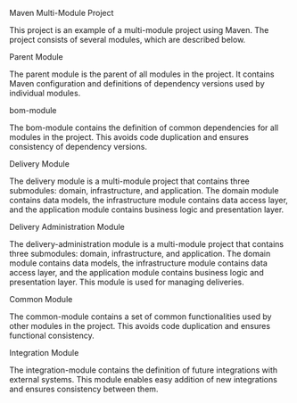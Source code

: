 Maven Multi-Module Project

This project is an example of a multi-module project using Maven. The project consists of several modules, which are described below.

Parent Module

The parent module is the parent of all modules in the project. It contains Maven configuration and definitions of dependency versions used by individual modules.

bom-module

The bom-module contains the definition of common dependencies for all modules in the project. This avoids code duplication and ensures consistency of dependency versions.

Delivery Module

The delivery module is a multi-module project that contains three submodules: domain, infrastructure, and application. The domain module contains data models, the infrastructure module contains data access layer, and the application module contains business logic and presentation layer.

Delivery Administration Module

The delivery-administration module is a multi-module project that contains three submodules: domain, infrastructure, and application. The domain module contains data models, the infrastructure module contains data access layer, and the application module contains business logic and presentation layer. This module is used for managing deliveries.

Common Module

The common-module contains a set of common functionalities used by other modules in the project. This avoids code duplication and ensures functional consistency.

Integration Module

The integration-module contains the definition of future integrations with external systems. This module enables easy addition of new integrations and ensures consistency between them.


